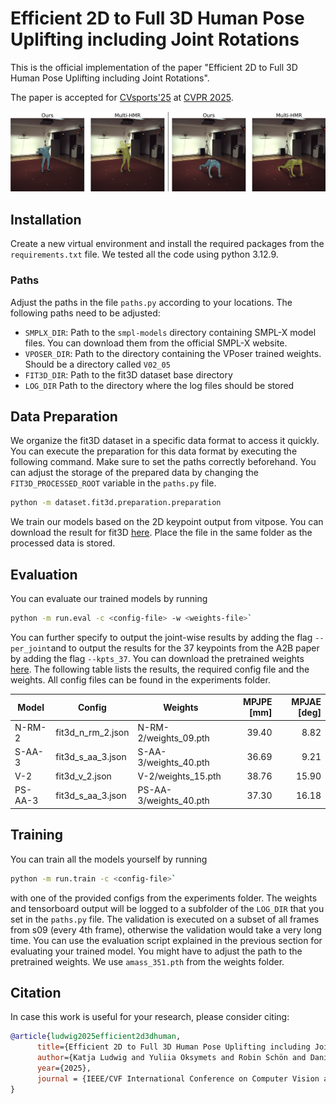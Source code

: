 # Efficient 2D to Full 3D Human Pose Uplifting including Joint Rotations

This is the official implementation of the paper "Efficient 2D to Full 3D Human Pose Uplifting including Joint Rotations".

The paper is accepted for [CVsports'25](https://vap.aau.dk/cvsports/) at [CVPR 2025](https://cvpr.thecvf.com/Conferences/2025). 

![Example](visualization.png)

## Installation

Create a new virtual environment and install the required packages from the `requirements.txt` file. We tested all the code using python 3.12.9.

### Paths

Adjust the paths in the file `paths.py` according to your locations. The following paths need to be adjusted:
- `SMPLX_DIR`: Path to the `smpl-models` directory containing SMPL-X model files. You can download them from the official SMPL-X website.
- `VPOSER_DIR`: Path to the directory containing the VPoser trained weights. Should be a directory called `V02_05`
- `FIT3D_DIR`: Path to the fit3D dataset base directory
- `LOG_DIR` Path to the directory where the log files should be stored

## Data Preparation

We organize the fit3D dataset in a specific data format to access it quickly. You can execute the preparation for this data format by executing the following command. Make sure to set the paths correctly beforehand. You can adjust the storage of the prepared data by changing the `FIT3D_PROCESSED_ROOT` variable in the `paths.py` file.

```bash
python -m dataset.fit3d.preparation.preparation
```

We train our models based on the 2D keypoint output from vitpose. You can download the result for fit3D [here](https://mediastore.rz.uni-augsburg.de/get/0G8X0KU02s/). Place the file in the same folder as the processed data is stored.

## Evaluation

You can evaluate our trained models by running 
```bash
python -m run.eval -c <config-file> -w <weights-file>`
```
You can further specify to output the joint-wise results by adding the flag `--per_joint`and to output the results for the 37 keypoints from the A2B paper by adding the flag `--kpts_37`. You can download the pretrained weights [here](https://mediastore.rz.uni-augsburg.de/get/bOKbRlbj4_/). The following table lists the results, the required config file and the weights. All config files can be found in the experiments folder.

| Model   | Config            | Weights                | MPJPE [mm] | MPJAE [deg] |
|---------|-------------------|------------------------|-----------:|------------:|
| N-RM-2  | fit3d_n_rm_2.json | N-RM-2/weights_09.pth  |      39.40 |        8.82 |
| S-AA-3  | fit3d_s_aa_3.json | S-AA-3/weights_40.pth  |      36.69 |        9.21 |
| V-2     | fit3d_v_2.json    | V-2/weights_15.pth     |      38.76 |       15.90 |
| PS-AA-3 | fit3d_s_aa_3.json | PS-AA-3/weights_40.pth |      37.30 |       16.18 |


## Training

You can train all the models yourself by running 
```bash
python -m run.train -c <config-file>`
``` 
with one of the provided configs from the experiments folder. The weights and tensorboard output will be logged to a subfolder of the `LOG_DIR` that you set in the `paths.py` file. The validation is executed on a subset of all frames from s09 (every 4th frame), otherwise the validation would take a very long time. You can use the evaluation script explained in the previous section for evaluating your trained model. You might have to adjust the path to the pretrained weights. We use `amass_351.pth` from the weights folder.

## Citation

In case this work is useful for your research, please consider citing:
```bibtex
@article{ludwig2025efficient2d3dhuman,
      title={Efficient 2D to Full 3D Human Pose Uplifting including Joint Rotations}, 
      author={Katja Ludwig and Yuliia Oksymets and Robin Schön and Daniel Kienzle and Rainer Lienhart},
      year={2025},
      journal = {IEEE/CVF International Conference on Computer Vision and Pattern Recognition Workshops (CVPRW)},
}
```
